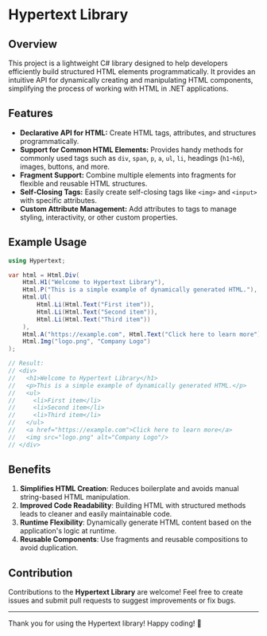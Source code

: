 # Hypertext Library

## Overview

This project is a lightweight C# library designed to help developers efficiently build structured HTML elements programmatically. It provides an intuitive API for dynamically creating and manipulating HTML components, simplifying the process of working with HTML in .NET applications.

## Features

- **Declarative API for HTML:** Create HTML tags, attributes, and structures programmatically.
- **Support for Common HTML Elements:** Provides handy methods for commonly used tags such as `div`, `span`, `p`, `a`, `ul`, `li`, headings (`h1`-`h6`), images, buttons, and more.
- **Fragment Support:** Combine multiple elements into fragments for flexible and reusable HTML structures.
- **Self-Closing Tags:** Easily create self-closing tags like `<img>` and `<input>` with specific attributes.
- **Custom Attribute Management:** Add attributes to tags to manage styling, interactivity, or other custom properties.


## Example Usage

```csharp
using Hypertext;

var html = Html.Div(
    Html.H1("Welcome to Hypertext Library"),
    Html.P("This is a simple example of dynamically generated HTML."),
    Html.Ul(
        Html.Li(Html.Text("First item")),
        Html.Li(Html.Text("Second item")),
        Html.Li(Html.Text("Third item"))
    ),
    Html.A("https://example.com", Html.Text("Click here to learn more")),
    Html.Img("logo.png", "Company Logo")
);

// Result:
// <div>
//   <h1>Welcome to Hypertext Library</h1>
//   <p>This is a simple example of dynamically generated HTML.</p>
//   <ul>
//     <li>First item</li>
//     <li>Second item</li>
//     <li>Third item</li>
//   </ul>
//   <a href="https://example.com">Click here to learn more</a>
//   <img src="logo.png" alt="Company Logo"/>
// </div>
```



## Benefits

1. **Simplifies HTML Creation**: Reduces boilerplate and avoids manual string-based HTML manipulation.
2. **Improved Code Readability**: Building HTML with structured methods leads to cleaner and easily maintainable code.
3. **Runtime Flexibility**: Dynamically generate HTML content based on the application's logic at runtime.
4. **Reusable Components**: Use fragments and reusable compositions to avoid duplication.

## Contribution

Contributions to the **Hypertext Library** are welcome! Feel free to create issues and submit pull requests to suggest improvements or fix bugs.

---

Thank you for using the Hypertext library! Happy coding! 🎉